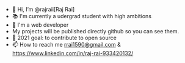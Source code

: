 - 👋 Hi, I’m @rajraii[Raj Rai]
- 📚 I'm currently a udergrad student with high ambitions 
- 👀 I'm a web developer
- My projects will be published directly github so you can see them.
- 🏢 2021 goal: to contribute to open source
- 📫 How to reach me rrai1590@gmail.com & https://www.linkedin.com/in/raj-rai-933420132/

<!---
rajraii/rajraii is a ✨ special ✨ repository because its `README.md` (this file) appears on your GitHub profile.
You can click the Preview link to take a look at your changes.
--->
